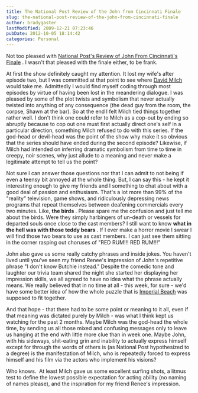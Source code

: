 ```yaml
---
title: The National Post Review of the John from Cincinnati Finale
slug: the-national-post-review-of-the-john-from-cincinnati-finale
author: bradygaster
lastModified: 2009-12-21 07:23:46
pubDate: 2012-10-05 18:14:42
categories: Personal
---
```


<p>
  Not too pleased with
  <a href="http://communities.canada.com/nationalpost/blogs/theampersand/archive/2007/08/12/john-from-cincinnati-the-universe-continues.aspx" title="National Post">National Post&apos;s Review of John From Cincinnati&apos;s Finale</a> . I wasn&apos;t that pleased with the finale either, to be frank.
</p>
<p>
  At first the show definitely caught my attention. It lost my wife&apos;s after episode two, but I was committed at that point to see where
  <a href="http://en.wikipedia.org/wiki/David_Milch" title="David Milch, directory of John from">David Milch</a>  would take me. Admittedly I would find myself coding through most episodes by virtue of having been lost in the meandering dialogue. I was pleased by some of the plot twists and symbolism that never actually twisted into anything of
  any consequence (the dead guy from the room, the corpse, Shawn at the bar). So at the end I felt Milch tied things together rather well. I don&apos;t think one could refer to Milch as a cop-out by ending so abruptly because to cop out one must first actually
  direct one&apos;s self in a particular direction, something Milch refused to do with this series. If the god-head or devil-head was the point of the show why make it so obvious that the series should have ended during the second episode? Likewise, if Milch
  had intended on inferring dramatic symbolism from time to time in creepy, noir scenes, why just allude to a meaning and never make a legitimate attempt to tell us the point?
</p>
<p>
  Not sure I can answer those questions nor that I can admit to not being if even a teensy bit annoyed at the whole thing. But, I can say this - he kept it interesting enough to give my friends and I something to chat about with a good deal of passion and
  enthusiasm. That&apos;s a lot more than 99% of the &quot;reality&quot; television, game shows, and ridiculously depressing news programs that repeat themselves between deafening commercials every two minutes. Like, <strong>the birds</strong> . Please spare me the
  confusion and just tell me about the birds. Were they simply harbingers of un-death or vessels for departed souls once close to the cast members? I still want to know <strong>what in the hell was with those teddy bears</strong> . If I ever make a horror
  movie I swear I will find those two bears to use as cast members. I can just see them sitting in the corner rasping out choruses of &quot;RED RUM!!! RED RUM!!!&quot;
</p>
<p>
  John also gave us some really catchy phrases and inside jokes. You haven&apos;t lived until you&apos;ve seen my friend Renee&apos;s impression of John&apos;s repetitive phrase &quot;I don&apos;t know Butchie instead.&quot; Despite the comedic tone and laughter our trivia team shared the
  night she started her displaying her impression skills, we all agreed to have no idea what the phrase actually means. We really believed that in no time at all - this week, for sure - we&apos;d have some better idea of how the whole puzzle that is
  <a href="http://www.ci.imperial-beach.ca.us/" title="Imperial Beach, CA">Imperial Beach</a>  was supposed to fit together.
</p>
<p>
  And that hope - that there had to be some point or meaning to it all, even if that meaning was dictated purely by Milch - was what I think kept us watching for the past 2 months. Maybe Milch was the god-head the whole time, by sending us all those mixed
  and confusing messages only to leave us hanging at the end with little more clue than in week one. Maybe John, with his sideways, shit-eating grin and inability to actually express himself except for through the words of others is (as National Post
  hypothesized to a degree) is the manifestation of Milch, who is repeatedly forced to express himself and his film via the actors who implement his visions?
</p>
<p>
  Who knows.&#xA0; At least Milch gave us some excellent surfing shots, a litmus test to define the lowest possible expectation for acting ability (no naming of names please), and the inspiration for my friend Renee&apos;s impression.
</p>
